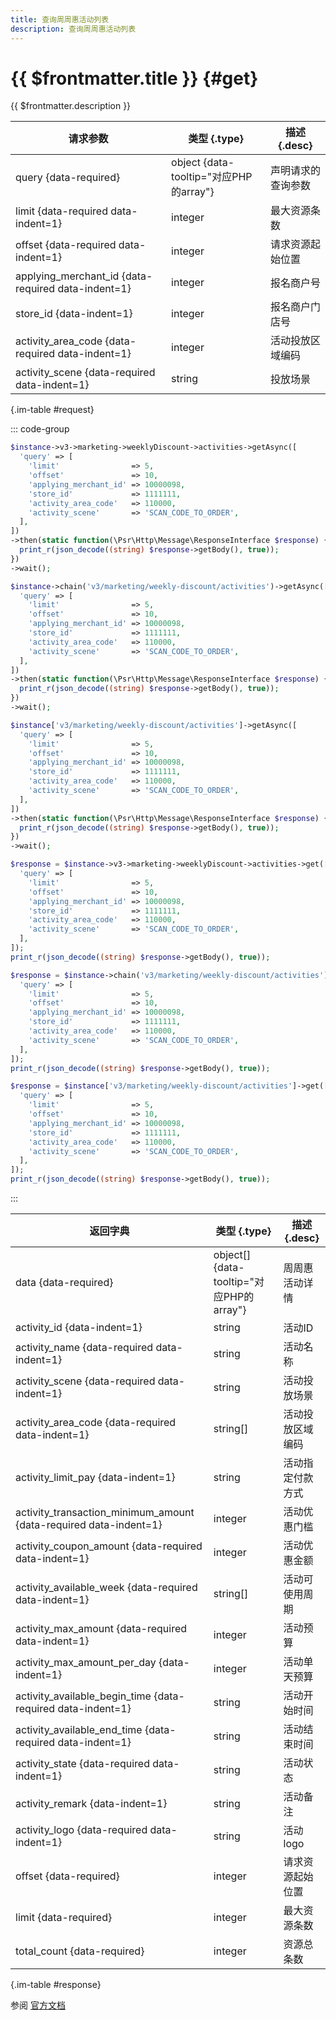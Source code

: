 ```yaml
---
title: 查询周周惠活动列表
description: 查询周周惠活动列表
---
```


# {{ $frontmatter.title }} {#get}

{{ $frontmatter.description }}

| 请求参数 | 类型 {.type} | 描述 {.desc}
| --- | --- | ---
| query {data-required} | object {data-tooltip="对应PHP的array"} | 声明请求的查询参数
| limit {data-required data-indent=1} | integer | 最大资源条数
| offset {data-required data-indent=1} | integer | 请求资源起始位置
| applying_merchant_id {data-required data-indent=1} | integer | 报名商户号
| store_id {data-indent=1} | integer | 报名商户门店号
| activity_area_code {data-required data-indent=1} | integer | 活动投放区域编码
| activity_scene {data-required data-indent=1} | string | 投放场景

{.im-table #request}

::: code-group

```php [异步纯链式]
$instance->v3->marketing->weeklyDiscount->activities->getAsync([
  'query' => [
    'limit'                => 5,
    'offset'               => 10,
    'applying_merchant_id' => 10000098,
    'store_id'             => 1111111,
    'activity_area_code'   => 110000,
    'activity_scene'       => 'SCAN_CODE_TO_ORDER',
  ],
])
->then(static function(\Psr\Http\Message\ResponseInterface $response) {
  print_r(json_decode((string) $response->getBody(), true));
})
->wait();
```

```php [异步声明式]
$instance->chain('v3/marketing/weekly-discount/activities')->getAsync([
  'query' => [
    'limit'                => 5,
    'offset'               => 10,
    'applying_merchant_id' => 10000098,
    'store_id'             => 1111111,
    'activity_area_code'   => 110000,
    'activity_scene'       => 'SCAN_CODE_TO_ORDER',
  ],
])
->then(static function(\Psr\Http\Message\ResponseInterface $response) {
  print_r(json_decode((string) $response->getBody(), true));
})
->wait();
```

```php [异步属性式]
$instance['v3/marketing/weekly-discount/activities']->getAsync([
  'query' => [
    'limit'                => 5,
    'offset'               => 10,
    'applying_merchant_id' => 10000098,
    'store_id'             => 1111111,
    'activity_area_code'   => 110000,
    'activity_scene'       => 'SCAN_CODE_TO_ORDER',
  ],
])
->then(static function(\Psr\Http\Message\ResponseInterface $response) {
  print_r(json_decode((string) $response->getBody(), true));
})
->wait();
```

```php [同步纯链式]
$response = $instance->v3->marketing->weeklyDiscount->activities->get([
  'query' => [
    'limit'                => 5,
    'offset'               => 10,
    'applying_merchant_id' => 10000098,
    'store_id'             => 1111111,
    'activity_area_code'   => 110000,
    'activity_scene'       => 'SCAN_CODE_TO_ORDER',
  ],
]);
print_r(json_decode((string) $response->getBody(), true));
```

```php [同步声明式]
$response = $instance->chain('v3/marketing/weekly-discount/activities')->get([
  'query' => [
    'limit'                => 5,
    'offset'               => 10,
    'applying_merchant_id' => 10000098,
    'store_id'             => 1111111,
    'activity_area_code'   => 110000,
    'activity_scene'       => 'SCAN_CODE_TO_ORDER',
  ],
]);
print_r(json_decode((string) $response->getBody(), true));
```

```php [同步属性式]
$response = $instance['v3/marketing/weekly-discount/activities']->get([
  'query' => [
    'limit'                => 5,
    'offset'               => 10,
    'applying_merchant_id' => 10000098,
    'store_id'             => 1111111,
    'activity_area_code'   => 110000,
    'activity_scene'       => 'SCAN_CODE_TO_ORDER',
  ],
]);
print_r(json_decode((string) $response->getBody(), true));
```

:::

| 返回字典 | 类型 {.type} | 描述 {.desc}
| --- | --- | ---
| data {data-required} | object[] {data-tooltip="对应PHP的array"} | 周周惠活动详情
| activity_id {data-indent=1} | string | 活动ID
| activity_name {data-required data-indent=1} | string | 活动名称
| activity_scene {data-required data-indent=1} | string | 活动投放场景
| activity_area_code {data-required data-indent=1} | string[] | 活动投放区域编码
| activity_limit_pay {data-indent=1} | string | 活动指定付款方式
| activity_transaction_minimum_amount {data-required data-indent=1} | integer | 活动优惠门槛
| activity_coupon_amount {data-required data-indent=1} | integer | 活动优惠金额
| activity_available_week {data-required data-indent=1} | string[] | 活动可使用周期
| activity_max_amount {data-required data-indent=1} | integer | 活动预算
| activity_max_amount_per_day {data-indent=1} | integer | 活动单天预算
| activity_available_begin_time {data-required data-indent=1} | string | 活动开始时间
| activity_available_end_time {data-required data-indent=1} | string | 活动结束时间
| activity_state {data-required data-indent=1} | string | 活动状态
| activity_remark {data-indent=1} | string | 活动备注
| activity_logo {data-required data-indent=1} | string | 活动logo
| offset {data-required} | integer | 请求资源起始位置
| limit {data-required} | integer | 最大资源条数
| total_count {data-required} | integer | 资源总条数

{.im-table #response}

参阅 [官方文档](https://pay.weixin.qq.com/wiki/doc/apiv3_partner/Offline/apis/chapter6_1_3.shtml)
